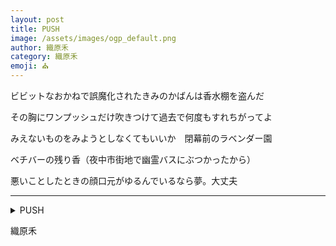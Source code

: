 ```yaml
---
layout: post
title: PUSH
image: /assets/images/ogp_default.png
author: 織原禾
category: 織原禾
emoji: ⛪️
---
```


<div class="tanka-area"><div class="tanka">
<p>ビビットなおかねで誤魔化されたきみのかばんは香水棚を盗んだ</p>
<p>その胸にワンプッシュだけ吹きつけて過去で何度もすれちがってよ</p>
<p>みえないものをみようとしなくてもいいか　閉幕前のラベンダー園</p>
<p>ベチバーの残り香（夜中市街地で幽霊バスにぶつかったから）</p>
<p>悪いことしたときの顔口元がゆるんでいるなら夢。大丈夫</p></div></div>

---

<details><summary>PUSH</summary>
ビビットなおかねで誤魔化されたきみのかばんは香水棚を盗んだ<br/>その胸にワンプッシュだけ吹きつけて過去で何度もすれちがってよ<br/>みえないものをみようとしなくてもいいか　閉幕前のラベンダー園<br/>ベチバーの残り香（夜中市街地で幽霊バスにぶつかったから）<br/>悪いことしたときの顔口元がゆるんでいるなら夢。大丈夫<br/>
</details>

織原禾
